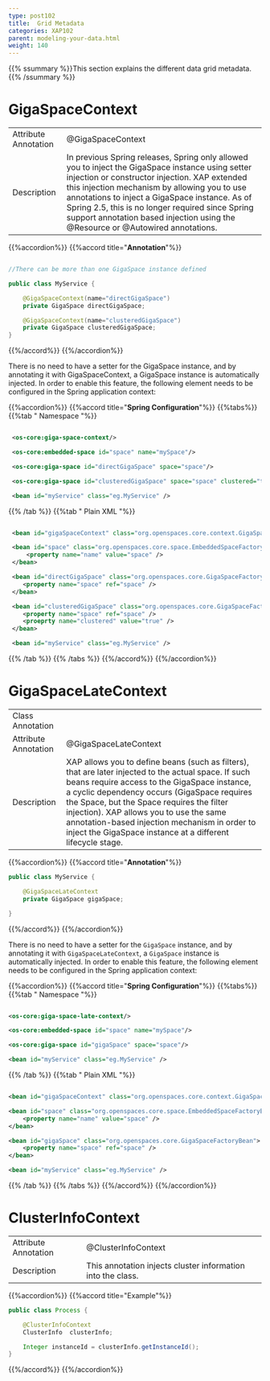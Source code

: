 ```yaml
---
type: post102
title:  Grid Metadata
categories: XAP102
parent: modeling-your-data.html
weight: 140
---
```


{{% ssummary %}}This section explains the different data grid metadata.{{% /ssummary %}}




# GigaSpaceContext

| | |
|----|----|
|Attribute Annotation| @GigaSpaceContext  |
|Description         | In previous Spring releases, Spring only allowed you to inject the GigaSpace instance using setter injection or constructor injection. XAP extended this injection mechanism by allowing you to use annotations to inject a GigaSpace instance. As of Spring 2.5, this is no longer required since Spring support annotation based injection using the @Resource or @Autowired annotations.  |


{{%accordion%}}
{{%accord title="**Annotation**"%}}

```java

//There can be more than one GigaSpace instance defined

public class MyService {

    @GigaSpaceContext(name="directGigaSpace")
    private GigaSpace directGigaSpace;

    @GigaSpaceContext(name="clusteredGigaSpace")
    private GigaSpace clusteredGigaSpace;
}
```
{{%/accord%}}
{{%/accordion%}}

There is no need to have a setter for the GigaSpace instance, and by annotating it with GigaSpaceContext, a GigaSpace instance is automatically injected. In order to enable this feature, the following element needs to be configured in the Spring application context:

{{%accordion%}}
{{%accord title="**Spring Configuration**"%}}
{{%tabs%}}
{{%tab "  Namespace "%}}


```xml

 <os-core:giga-space-context/>

 <os-core:embedded-space id="space" name="mySpace"/>

 <os-core:giga-space id="directGigaSpace" space="space"/>

 <os-core:giga-space id="clusteredGigaSpace" space="space" clustered="true"/>

 <bean id="myService" class="eg.MyService" />
```

 {{% /tab %}}
{{%tab "   Plain XML "%}}


```xml

 <bean id="gigaSpaceContext" class="org.openspaces.core.context.GigaSpaceContextBeanPostProcessor" />

 <bean id="space" class="org.openspaces.core.space.EmbeddedSpaceFactoryBean">
     <property name="name" value="space" />
 </bean>

 <bean id="directGigaSpace" class="org.openspaces.core.GigaSpaceFactoryBean">
 	<property name="space" ref="space" />
 </bean>

 <bean id="clusteredGigaSpace" class="org.openspaces.core.GigaSpaceFactoryBean">
 	<property name="space" ref="space" />
 	<proeprty name="clustered" value="true" />
 </bean>

 <bean id="myService" class="eg.MyService" />
```

{{% /tab %}}
{{% /tabs %}}
{{%/accord%}}
{{%/accordion%}}


# GigaSpaceLateContext

| | |
|----|----|
|Class Annotation    |  |
|Attribute Annotation| @GigaSpaceLateContext  |
|Description         |  XAP allows you to define beans (such as filters), that are later injected to the actual space. If such beans require access to the GigaSpace instance, a cyclic dependency occurs (GigaSpace requires the Space, but the Space requires the filter injection). XAP allows you to use the same annotation-based injection mechanism in order to inject the GigaSpace instance at a different lifecycle stage. |

{{%accordion%}}
{{%accord title="**Annotation**"%}}

```java
public class MyService {

    @GigaSpaceLateContext
    private GigaSpace gigaSpace;

}
```
{{%/accord%}}
{{%/accordion%}}

There is no need to have a setter for the `GigaSpace` instance, and by annotating it with `GigaSpaceLateContext`, a `GigaSpace` instance is automatically injected. In order to enable this feature, the following element needs to be configured in the Spring application context:

{{%accordion%}}
{{%accord title="**Spring Configuration**"%}}
{{%tabs%}}
{{%tab "  Namespace "%}}


```xml

<os-core:giga-space-late-context/>

<os-core:embedded-space id="space" name="mySpace"/>

<os-core:giga-space id="gigaSpace" space="space"/>

<bean id="myService" class="eg.MyService" />
```

{{% /tab %}}
{{%tab "  Plain XML "%}}


```xml

<bean id="gigaSpaceContext" class="org.openspaces.core.context.GigaSpaceLateContextBeanPostProcessor" />

<bean id="space" class="org.openspaces.core.space.EmbeddedSpaceFactoryBean">
    <property name="name" value="space" />
</bean>

<bean id="gigaSpace" class="org.openspaces.core.GigaSpaceFactoryBean">
	<property name="space" ref="space" />
</bean>

<bean id="myService" class="eg.MyService" />
```

{{% /tab %}}
{{% /tabs %}}
{{%/accord%}}
{{%/accordion%}}


# ClusterInfoContext

| | |
|----|----|
|Attribute Annotation| @ClusterInfoContext  |
|Description         | This annotation injects cluster information into the class.  |


{{%accordion%}}
{{%accord title="Example"%}}

```java
public class Process {

    @ClusterInfoContext
    ClusterInfo  clusterInfo;

    Integer instanceId = clusterInfo.getInstanceId();
}
```
{{%/accord%}}
{{%/accordion%}}









